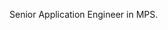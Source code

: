 Senior Application Engineer in MPS.

<!---
raul-perez-delgado/raul-perez-delgado is a ✨ special ✨ repository because its `README.md` (this file) appears on your GitHub profile.
You can click the Preview link to take a look at your changes.
--->
